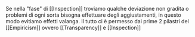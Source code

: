 Se nella "fase" di [[Inspection]] troviamo qualche deviazione non gradita o problemi di ogni sorta bisogna effettuare degli aggiustamenti, in questo modo evitiamo effetti valanga.
Il tutto ci è permesso dai prime 2 pilastri del [[Empiricism]] ovvero [[Transparency]] e [[Inspection]]